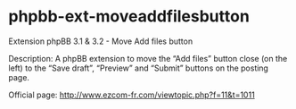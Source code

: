 # phpbb-ext-moveaddfilesbutton
Extension phpBB 3.1 & 3.2 - Move Add files button

Description: A phpBB extension to move the “Add files” button close (on the left) to the “Save draft”, “Preview” and “Submit” buttons on the posting page.

Official page: http://www.ezcom-fr.com/viewtopic.php?f=11&t=1011